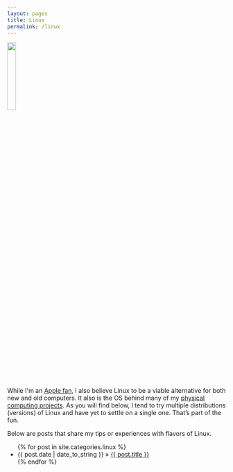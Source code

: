 ```yaml
---
layout: pages
title: Linux
permalink: /linux
---
```


<img class="category" src="http://www.stevencombs.com/images/design/linux.svg" width="20%" />

While I'm an [Apple fan](/apple.html), I also believe Linux to be a viable alternative for both new and old computers. It also is the OS behind many of my [physical computing projects](http://www.stevencombs.com/embedded.html). As you will find below, I tend to try multiple distributions (versions) of Linux and have yet to settle on a single one. That’s part of the fun.

Below are posts that share my tips or experiences with flavors of Linux.

<ul id="blog-posts" class="posts">
{% for post in site.categories.linux %}
    <li><span>{{ post.date | date_to_string }} &raquo; </span><a href="{{ post.url }}">{{ post.title }}</a></li>
{% endfor %}
</ul>
